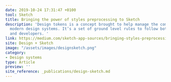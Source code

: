 ```yaml
---
date: 2019-10-24 17:31:47 +0100
tool: Sketch
title: Bringing the power of styles preprocessing to Sketch
description: 'Design tokens is a concept brought to help manage the complexity of
  modern design systems. It’s a set of ground level rules to follow both for designers
  and developers. '
link: https://medium.com/sketch-app-sources/bringing-styles-preprocessing-to-sketch-9cdf0d0c49bd
site: Design + Sketch
image: "/assets/images/designsketch.png"
category:
- Design systems
type: Article
preview: ''
site_reference: _publications/design-sketch.md
---
```


